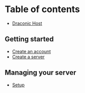 # Table of contents

* [Draconic Host](README.md)

## Getting started

* [Create an account](getting-started/create-an-account.md)
* [Create a server](getting-started/create-account.md)

## Managing your server

* [Setup](managing-your-server/setup.md)
